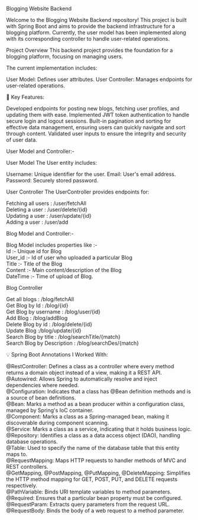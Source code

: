 Blogging Website Backend

Welcome to the Blogging Website Backend repository! This project is built with Spring Boot and aims to provide the backend infrastructure for a blogging platform. Currently, the user model has been implemented along with its corresponding controller to handle user-related operations.

Project Overview
This backend project provides the foundation for a blogging platform, focusing on managing users. 

The current implementation includes:

User Model: Defines user attributes.
User Controller: Manages endpoints for user-related operations.

🔑 Key Features:

Developed endpoints for posting new blogs, fetching user profiles, and updating them with ease.
Implemented JWT token authentication to handle secure login and logout sessions.
Built-in pagination and sorting for effective data management, ensuring users can quickly navigate and sort through content.
Validated user inputs to ensure the integrity and security of user data.


User Model and Controller:-

User Model
The User entity includes:

Username: Unique identifier for the user.
Email: User's email address.
Password: Securely stored password.

User Controller
The UserController provides endpoints for:

Fetching all users : /user/fetchAll<br>
Deleting a user : /user/delete/{id}<br>
Updating a user : /user/update/{id}<br>
Adding a user : /user/add<br>

Blog Model and Controller:-

Blog Model includes properties like :-<br>
Id :- Unique id for Blog<br>
User_id :- Id of user who uploaded a particular Blog<br>
Title :- Title of the Blog<br>
Content :- Main content/description of the Blog<br>
DateTime :- Time of upload of Blog.<br>

Blog Controller

Get all blogs  : /blog/fetchAll<br>
Get Blog by Id  : /blog/{id}<br>
Get Blog by username : /blog/user/{id}<br>
Add Blog : /blog/addBlog<br>
Delete Blog by id : /blog/delete/{id}<br>
Update Blog :/blog/update/{id}<br>
Search Blog by title : /blog/searchTitle/{match}<br>
Search Blog by Description : /blog/searchDes/{match}<br>


💡 Spring Boot Annotations I Worked With:

@RestController: Defines a class as a controller where every method returns a domain object instead of a view, making it a REST API.<br>
@Autowired: Allows Spring to automatically resolve and inject dependencies where needed.<br>
@Configuration: Indicates that a class has @Bean definition methods and is a source of bean definitions.<br>
@Bean: Marks a method as a bean producer within a configuration class, managed by Spring's IoC container.<br>
@Component: Marks a class as a Spring-managed bean, making it discoverable during component scanning.<br>
@Service: Marks a class as a service, indicating that it holds business logic.<br>
@Repository: Identifies a class as a data access object (DAO), handling database operations.<br>
@Table: Used to specify the name of the database table that this entity maps to.<br>
@RequestMapping: Maps HTTP requests to handler methods of MVC and REST controllers.<br>
@GetMapping, @PostMapping, @PutMapping, @DeleteMapping: Simplifies the HTTP method mapping for GET, POST, PUT, and DELETE requests respectively.<br>
@PathVariable: Binds URI template variables to method parameters.<br>
@Required: Ensures that a particular bean property must be configured.<br>
@RequestParam: Extracts query parameters from the request URL.<br>
@RequestBody: Binds the body of a web request to a method parameter.<br>
